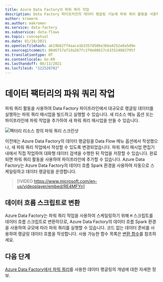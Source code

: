 ```yaml
---
title: Azure Data Factory의 파워 쿼리 작업
description: Data Factory 파이프라인의 데이터 랭글링 기능에 파워 쿼리 활동을 사용하는 방법을 알아봅니다.
author: kromerm
ms.author: makromer
ms.service: data-factory
ms.subservice: data-flows
ms.topic: conceptual
ms.date: 01/18/2021
ms.openlocfilehash: ab19b62ff4aaca1b3357d586e3bba4252e8a5d9e
ms.sourcegitcommit: 0046757af1da267fc2f0e88617c633524883795f
ms.translationtype: HT
ms.contentlocale: ko-KR
ms.lasthandoff: 08/13/2021
ms.locfileid: "122528782"
---
```

# <a name="power-query-activity-in-data-factory"></a>데이터 팩터리의 파워 쿼리 작업

파워 쿼리 활동을 사용하여 Data Factory 파이프라인에서 대규모로 랭글링 데이터를 실행하는 파워 쿼리 매시업을 빌드하고 실행할 수 있습니다. 새 리소스 메뉴 옵션 또는 파이프라인에 파워 작업을 추가하여 새 파워 쿼리 매시업을 만들 수 있습니다.

![팩터리 리소스 창의 파워 쿼리 스크린샷](media/data-flow/power-query-wrangling.png)

이전에는 Azure Data Factory의 데이터 랭글링을 Data Flow 메뉴 옵션에서 작성했으나, 새 파워 쿼리 작업에서 작성할 수 있도록 변경되었습니다. 파워 쿼리 매시업 편집기 내에서 직접 작업하여 대화형 데이터 검색을 수행한 뒤 작업을 저장할 수 있습니다. 완료되면 파워 쿼리 활동을 사용하여 파이프라인에 추가할 수 있습니다. Azure Data Factory는 Azure Data Factory의 데이터 흐름 Spark 환경을 사용하여 자동으로 스케일링하고 데이터 랭글링을 운영합니다.

> [!VIDEO https://www.microsoft.com/en-us/videoplayer/embed/RE4MFYn]

## <a name="translation-to-data-flow-script"></a>데이터 흐름 스크립트로 변환

Azure Data Factory는 파워 쿼리 작업을 사용하여 스케일링하기 위해 ```M``` 스크립트를 데이터 흐름 스크립트로 변환하므로, Azure Data Factory의 데이터 흐름 Spark 환경을 사용하여 규모에 따라 파워 쿼리를 실행할 수 있습니다. 코드 없는 데이터 준비를 사용하여 랭글링 데이터 흐름을 작성합니다. 사용 가능한 함수 목록은 [변환 함수](wrangling-functions.md)를 참조하세요.

## <a name="next-steps"></a>다음 단계

[Azure Data Factory에서 파워 쿼리](wrangling-tutorial.md)를 사용한 데이터 랭글링의 개념에 대한 자세한 정보.
